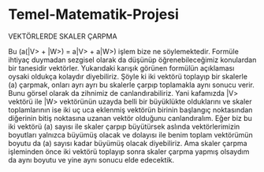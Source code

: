 # Temel-Matematik-Projesi

VEKTÖRLERDE SKALER ÇARPMA

Bu (a(|V> + |W>) = a|V> + a|W>) işlem bize ne söylemektedir. Formüle ihtiyaç duymadan sezgisel olarak da düşünüp öğrenebileceğimiz konulardan bir tanesidir vektörler.
Yukarıdaki karışık görünen formülün açıklaması oysaki oldukça kolaydır diyebiliriz. Şöyle ki iki vektörü toplayıp bir skalerle (a) çarpmak, onları ayrı ayrı bu skalerle çarpıp toplamakla aynı sonucu verir. Bunu görsel olarak da zihnimiz de canlandırabiliriz. Yani kafamızda |V> vektörü ile |W> vektörünün uzayda belli bir büyüklükte olduklarını ve skaler toplamlarının ise iki uç uca eklenmiş vektörün birinin başlangıç noktasından diğerinin bitiş noktasına uzanan vektör olduğunu canlandıralım. Eğer biz bu iki vektörü (a) sayısı ile skaler çarpıp büyütürsek aslında vektörlerimizin boyutları yalnızca büyümüş olacak ve dolayısı ile benim toplam vektörümün boyutu da (a) sayısı kadar büyümüş olacak diyebiliriz. Ama skaler çarpma işleminden önce iki vektörü toplayıp sonra skaler çarpma yapmış olsaydım da aynı boyutu ve yine aynı sonucu elde edecektik. 

